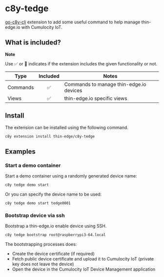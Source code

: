 # c8y-tedge

[go-c8y-cli](https://goc8ycli.netlify.app/) extension to add some useful command to help manage thin-edge.io with Cumulocity IoT.

## What is included?

**Note**

Use ✅ or 🔲 indicates if the extension includes the given functionality or not.


|Type|Included|Notes|
|----|:-:|-----|
|Commands|✅|Commands to manage thin-edge.io devices|
|Views|✅|thin-edge.io specific views|

## Install

The extension can be installed using the following command.

```sh
c8y extension install thin-edge/c8y-tedge
```

## Examples

### Start a demo container

Start a demo container using a randomly generated device name:

```sh
c8y tedge demo start
```

Or you can specify the device name to be used:

```
c8y tedge demo start tedge0001
```

### Bootstrap device via ssh

Bootstrap a thin-edge.io enable device using SSH.

```sh
c8y tedge bootstrap root@raspberrypi3-64.local
```

The bootstrapping processes does:

* Create the device certificate (if required)
* Fetch public device certificate and upload it to Cumulocity IoT (private key does not leave the device)
* Open the device in the Cumulocity IoT Device Management application
